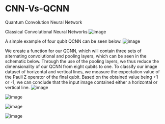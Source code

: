 # CNN-Vs-QCNN
Quantum Convolution Neural Network

Classical Convolutional Neural Networks
![image](https://github.com/SevdanurGENC/CNN-Vs-QCNN/assets/5441882/7b156662-bada-4fe4-9cc8-a6e9ad8e7f51)

A simple example of four qubit QCNN can be seen below.
![image](https://github.com/SevdanurGENC/CNN-Vs-QCNN/assets/5441882/10d09c95-5af6-4190-83eb-5e2462bb227e)

We create a function for our QCNN, which will contain three sets of alternating convolutional and pooling layers, which can be seen in the schematic below. Through the use of the pooling layers, we thus reduce the dimensionality of our QCNN from eight qubits to one. To classify our image dataset of horizontal and vertical lines, we measure the expectation value of the Pauli Z operator of the final qubit. Based on the obtained value being +1 or -1, we can conclude that the input image contained either a horizontal or vertical line.
![image](https://github.com/SevdanurGENC/CNN-Vs-QCNN/assets/5441882/e816bcf2-84a1-4a2c-a25c-110555ca79d8)

![image](https://github.com/SevdanurGENC/CNN-Vs-QCNN/assets/5441882/6418b738-9ea7-46b0-9981-efca240db021)

![image](https://github.com/SevdanurGENC/CNN-Vs-QCNN/assets/5441882/00017d27-f853-47d6-9aa9-d2bc5db013db)

![image](https://github.com/SevdanurGENC/CNN-Vs-QCNN/assets/5441882/62829711-c542-493e-9441-27193e375f31)

